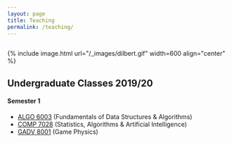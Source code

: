 ```yaml
---
layout: page
title: Teaching
permalink: /teaching/
---
```


<hr style="clear:both;visibility: hidden;" />

{% include image.html url="/_images/dilbert.gif" width=600 align="center" %} 

## Undergraduate Classes 2019/20

#### Semester 1

- [ALGO 6003](https://github.com/eugkenny/ALGO6003) (Fundamentals of Data Structures & Algorithms)
- [COMP 7028](https://github.com/eugkenny/COMP7028) (Statistics, Algorithms & Artificial Intelligence)
- [GADV 8001](https://github.com/eugkenny/GADV8001) (Game Physics)

